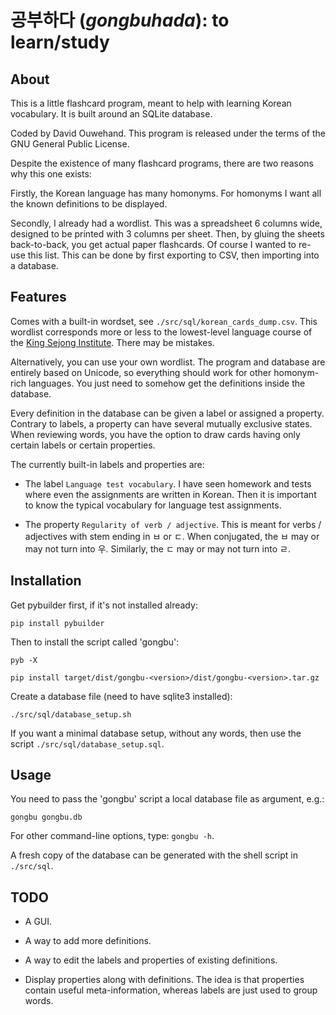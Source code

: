 # 공부하다 (*gongbuhada*): to learn/study

## About

This is a little flashcard program, meant to help with learning Korean vocabulary. It is built around an SQLite database.

Coded by David Ouwehand. This program is released under the terms of the GNU General Public License.

Despite the existence of many flashcard programs, there are two reasons why this one exists:

Firstly, the Korean language has many homonyms. For homonyms I want all the known definitions to be displayed.

Secondly, I already had a wordlist. This was a spreadsheet 6 columns wide, designed to be printed with 3 columns per sheet. Then, by gluing the sheets back-to-back, you get actual paper flashcards. Of course I wanted to re-use this list. This can be done by first exporting to CSV, then importing into a database.

## Features

Comes with a built-in wordset, see `./src/sql/korean_cards_dump.csv`. This wordlist corresponds more or less to the lowest-level language course of the [King Sejong Institute](https://en.wikipedia.org/wiki/King_Sejong_Institute). There may be mistakes.

Alternatively, you can use your own wordlist. The program and database are entirely based on Unicode, so everything should work for other homonym-rich languages. You just need to somehow get the definitions inside the database.

Every definition in the database can be given a label or assigned a property. Contrary to labels, a property can have several mutually exclusive states. When reviewing words, you have the option to draw cards having only certain labels or certain properties.

The currently built-in labels and properties are:

* The label `Language test vocabulary`. I have seen homework and tests where even the assignments are written in Korean. Then it is important to know the typical vocabulary for language test assignments.

* The property `Regularity of verb / adjective`. This is meant for verbs / adjectives with stem ending in ㅂ or ㄷ. When conjugated, the ㅂ may or may not turn into 우. Similarly, the ㄷ may or may not turn into ㄹ.

## Installation

Get pybuilder first, if it's not installed already:

`pip install pybuilder`

Then to install the script called 'gongbu':

`pyb -X`

`pip install target/dist/gongbu-<version>/dist/gongbu-<version>.tar.gz`

Create a database file (need to have sqlite3 installed):

`./src/sql/database_setup.sh`

If you want a minimal database setup, without any words, then use the script `./src/sql/database_setup.sql`.

## Usage

You need to pass the 'gongbu' script a local database file as argument, e.g.:

`gongbu gongbu.db`

For other command-line options, type: `gongbu -h`.

A fresh copy of the database can be generated with the shell script in `./src/sql`.

## TODO

* A GUI.

* A way to add more definitions.

* A way to edit the labels and properties of existing definitions.

* Display properties along with definitions. The idea is that properties contain useful meta-information, whereas labels are just used to group words.
